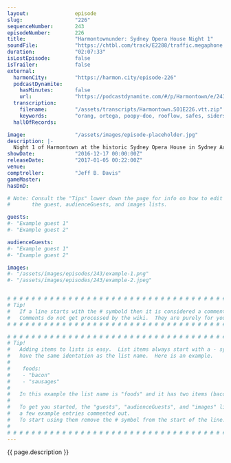 ```yaml
---
layout:               episode
slug:                 "226"
sequenceNumber:       243
episodeNumber:        226
title:                "Harmontownunder: Sydney Opera House Night 1"
soundFile:            "https://chtbl.com/track/E2288/traffic.megaphone.fm/STA5271634387.mp3"
duration:             "02:07:33"
isLostEpisode:        false
isTrailer:            false
external:
  harmonCity:         "https://harmon.city/episode-226"
  podcastDynamite:
    hasMinutes:       false
    url:              "https://podcastdynamite.com/#/p/Harmontown/e/243/226"
  transcription:
    filename:         "/assets/transcripts/Harmontown.S01E226.vtt.zip"
    keywords:         "orang, ortega, poopy-doo, rooflow, safes, siders, splasher, turnball, wollongong, pout, flit, cappuccino, wrangler, wales, sydney, swirly, tots, wyoming, immaculate, crux, physicist, kenny, dundee, retail, physics"
  hallOfRecords:      

image:                "/assets/images/episode-placeholder.jpg"
description: |-
  Night 1 of Harmontown at the historic Sydney Opera House in Sydney Australia!
showDate:             "2016-12-17 00:00:00Z"
releaseDate:          "2017-01-05 00:22:00Z"
venue:                
comptroller:          "Jeff B. Davis"
gameMaster:           
hasDnD:               

# Note: Consult the "Tips" lower down the page for info on how to edit
#       the guest, audienceGuests, and images lists.

guests:
#- "Example guest 1"
#- "Example guest 2"

audienceGuests:
#- "Example guest 1"
#- "Example guest 2"

images:
#- "/assets/images/episodes/243/example-1.png"
#- "/assets/images/episodes/243/example-2.jpeg"


# # # # # # # # # # # # # # # # # # # # # # # # # # # # # # # # # # # # # # # # # # # # #
# Tip!
#   If a line starts with the # symbold then it is considered a comment.
#   Comments do not get processed by the wiki.  They are purely for your information.
# # # # # # # # # # # # # # # # # # # # # # # # # # # # # # # # # # # # # # # # # # # # #

# # # # # # # # # # # # # # # # # # # # # # # # # # # # # # # # # # # # # # # # # # # # #
# Tip!
#   Adding items to lists is easy.  List items always start with a - symbol and have
#   have the same identation as the list name.  Here is an example.
#
#    foods:
#    - "bacon"
#    - "sausages"
#
#   In this example the list name is "foods" and it has two items (bacon, and sausages).
#
#   To get you started, the "guests", "audienceGuests", and "images" lists below have
#   a few example entries commented out.
#   To start using them remove the # symbol from the start of the line.
#
# # # # # # # # # # # # # # # # # # # # # # # # # # # # # # # # # # # # # # # # # # # # #
---
```


<!-- The episode description will be rendered here -->
{{ page.description }}

<!-- Add your content BELOW here -->
<!-- vvvvvvvvvvvvvvvvvvvvvvvvvvv -->




<!-- ^^^^^^^^^^^^^^^^^^^^^^^^^^^ -->
<!-- Add your content ABOVE here -->

<!-- The episode gallery will be rendered here -->